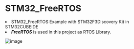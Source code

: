<h1>STM32_FreeRTOS</h1>

<li>STM32_FreeRTOS Example with STM32F3Discovery Kit in STM32CUBEIDE</li>

<li><i><b>FreeRTOS</b></i> is used in this project as RTOS Library.</li>

![image](https://github.com/MuhammadRezaHeidary/STM32_FreeRTOS/assets/50994989/a357ad40-bffa-4a89-9200-ced01092da1a)
